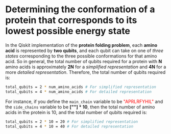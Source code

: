 # Determining the conformation of a protein that corresponds to its lowest possible energy state

In the Qiskit implementation of the **protein folding problem**, each **amino acid** is represented by **two qubits**, and each qubit can take on one of *three states* corresponding to the three possible conformations for that amino acid. So in general, the total number of qubits required for a protein with **N** amino acids is approximately **2N** for a *simplified representation* and **4N** for a more *detailed representation*. Therefore, the total number of qubits required is:

```bash
total_qubits = 2 * num_amino_acids # For simplified representation
total_qubits = 4 * num_amino_acids # For detailed representation
``` 
<div class="html">

For instance, if you define the `main_chain` variable to be <span style="color:red">"APRLRFYHIL"</span> and the `side_chains` variable to be **[""] * 10**, then the total number of amino acids in the protein is 10, and the total number of qubits required is:

</div>

```bash
total_qubits = 2 * 10 = 20 # For simplified representation
total_qubits = 4 * 10 = 40 # For detailed representation
```
